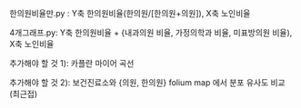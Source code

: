 한의원비율만.py : Y축 한의원비율(한의원/[한의원+의원]), X축 노인비율

4개그래프.py: Y축 한의원비율 + {내과의원 비율, 가정의학과 비율, 미표방의원 비율), X축 노인비율

추가해야 할 것 1): 카플란 마이어 곡선

추가해야 할 것 2): 보건진료소와 {의원, 한의원} folium map 에서 분포 유사도 비교 (최근접)
